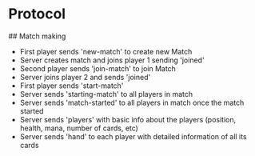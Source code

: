 # Protocol

## Match making

* First player sends 'new-match' to create new Match
* Server creates match and joins player 1 sending 'joined'
* Second player sends 'join-match' to join Match
* Server joins player 2 and sends 'joined'
* First player sends 'start-match'
* Server sends 'starting-match' to all players in match
* Server sends 'match-started' to all players in match once the match started
* Server sends 'players' with basic info about the players (position, health, mana, number of cards, etc)
* Server sends 'hand' to each player with detailed information of all its cards

